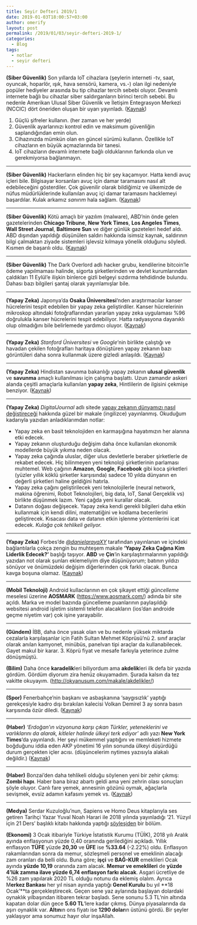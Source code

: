 ```yaml
---
title: Seyir Defteri 2019/1
date: 2019-01-03T18:00:57+03:00
author: omerify
layout: post
permalink: /2019/01/03/seyir-defteri-2019-1/
categories:
  - Blog
tags:
  - notlar
  - seyir defteri
---
```


**(Siber Güvenlik)** Son yıllarda IoT cihazlara (şeylerin interneti -tv, saat, oyuncak, hoparlör, ışık, hava sensörü, kamera, vs.-) olan ilgi nedeniyle popüler hediyeler arasında bu tip cihazlar tercih sebebi oluyor. Devamlı internete bağlı bu cihazlar siber saldırganların birinci tercih sebebi. Bu nedenle Amerikan Ulusal Siber Güvenlik ve İletişim Entegrasyon Merkezi (NCCIC) dört öneriden oluşan bir uyarı yayınladı. (<a href="https://www.us-cert.gov/ncas/current-activity/2018/12/28/Securing-New-Devices" target="_blank" rel="noreferrer noopener nofollow">Kaynak</a>)

  1. Güçlü şifreler kullanın. (her zaman ve her yerde)
  2. Güvenlik ayarlarınızı kontrol edin ve maksimum güvenliğin saplandığından emin olun.
  3. Cihazınızda mümkün olan en güncel sürümü kullanın. Özellikle IoT cihazların en büyük açmazlarında bir tanesi.
  4. IoT cihazların devamlı internete bağlı olduklarının farkında olun ve gerekmiyorsa bağlanmayın.

<hr />

**(Siber Güvenlik)** Hackerların elinden hiç bir şey kaçamıyor. Hatta kendi avuç içleri bile. Bilgisayar korsanları avuç için damar taramasını nasıl alt edebileceğini gösterdiler. Çok güvenilir olarak bildiğimiz ve ülkemizde de nüfus müdürlüklerinde kullanılan avuç içi damar taramasını hacklemeyi başardılar. Kulak arkamız _sanırım_ hala sağlam. (<a href="https://motherboard.vice.com/en_us/article/59v8dk/hackers-fake-hand-vein-authentication-biometrics-chaos-communication-congress" target="_blank" rel="noreferrer noopener nofollow">Kaynak</a>)

<hr />

**(Siber Güvenlik)** Kötü amaçlı bir yazılım (malware), ABD’nin önde gelen gazetelerinden **Chicago Tribune**, **New York Times**, **Los Angeles Times**, **Wall Street Journal**, **Baltimore Sun** ve diğer günlük gazeteleri hedef aldı. ABD dışından yapıldığı düşünülen saldırı hakkında isimsiz kaynak, saldırının bilgi çalmaktan ziyade sistemleri işlevsiz kılmaya yönelik olduğunu söyledi. Kısmen de başarılı oldu. (<a href="http://www.ehackingnews.com/2019/01/malware-attack-disrupts-delivery-of.html" target="_blank" rel="noreferrer noopener nofollow">Kaynak</a>)

<hr />

**(Siber Güvenlik)** The Dark Overlord adlı hacker grubu, kendilerine bitcoin’le ödeme yapılmaması halinde, sigorta şirketlerinden ve devlet kurumlarından çaldıkları 11 Eylül’e ilişkin binlerce gizli belgeyi sızdırma tehdidinde bulundu. Dahası bazı bilgileri şantaj olarak yayınlamışlar bile.

<hr />

**(Yapay Zeka)** Japonya’da **Osaka Üniversitesi**‘nden araştırmacılar kanser hücrelerini tespit edebilen bir yapay zeka geliştirdiler. Kanser hücrelerinin mikroskop altındaki fotoğraflarından yararlan yapay zeka uygulaması %96 doğrulukla kanser hücrelerini tespit edebiliyor. Hatta radyasyona dayanıklı olup olmadığını bile belirlemede yardımcı oluyor. (<a href="https://www.teslarati.com/artificial-intelligence-ai-cancer-cell-detection/" target="_blank" rel="noreferrer noopener nofollow">Kaynak</a>)

<hr />

**(Yapay Zeka)** _Stanford Üniversitesi_ ve _Google_‘nin birlikte çalıştığı ve havadan çekilen fotoğrafları haritaya dönüştüren yapay zekanın bazı görüntüleri daha sonra kullanmak üzere gizledi anlaşıldı. (<a href="https://gadgets.ndtv.com/science/news/clever-artificial-intelligence-hides-information-to-cheat-later-at-given-task-1971017" target="_blank" rel="noreferrer noopener nofollow">Kaynak</a>)

<hr />

**(Yapay Zeka)** Hindistan savunma bakanlığı yapay zekanın **ulusal güvenlik** ve **savunma** amaçlı kullanılması için çalışma başlattı. Uzun zamandır askeri alanda çeşitli amaçlarla kullanılan **yapay zeka**, Hintlilerin de ilgisini çekmişe benziyor. (<a href="https://www.indiatoday.in/india/story/defence-ministry-forces-artificial-intelligence-1422245-2019-01-02" target="_blank" rel="noreferrer noopener nofollow">Kaynak</a>)

<hr />

**(Yapay Zeka)** _DigitalJournal_ adlı sitede <a href="http://www.digitaljournal.com/tech-and-science/technology/op-ed-how-artificial-intelligence-will-redesign-the-world/article/540094" target="_blank" rel="noreferrer noopener nofollow">yapay zekanın dünyamızı nasıl değiştireceği</a> hakkında güzel bir makale (ingilizce) yayınlanmış. Okuduğum kadarıyla yazıdan anladıklarımdan notlar:

  * Yapay zeka en basit teknolojiden en karmaşığına hayatımızın her alanına etki edecek.
  * Yapay zekanın oluşturduğu değişim daha önce kullanılan ekonomik modellerde büyük yıkıma neden olacak.
  * Yapay zeka çağında uluslar, diğer ulus devletlerle beraber şirketlerle de rekabet edecek. Hiç bilinmeyen yeni teknoloji şirketlerinin parlaması muhtemel. Web çağının **Amazon**, **Google**, **Facebook** gibi koca şirketleri (yüzler yıllık köklü şirketler karşısında) sadece 10 yılda dünyanın en değerli şirketleri haline geldiğini hatırla.
  * Yapay zeka çağını geliştirilecek yeni teknolojilerle (neural network, makina öğrenimi, Robot Teknolojileri, big data, IoT, Sanal Gerçeklik vs) birlikte düşünmek lazım. Yeni çağda yeni kurallar olacak.
  * Datanın doğası değişecek. Yapay zeka kendi gerekli bilgileri daha etkin kullanmak için kendi dilini, matematiğini ve kodlama becerilerini geliştirecek. Kısacası data ve datanın etkin işlenme yöntemlerini icat edecek. _Kulağa çok tehlikeli geliyor._

<hr />

**(Yapay Zeka)** Forbes’de <a href="https://twitter.com/DanielArayaXY" target="_blank" rel="noreferrer noopener nofollow"><em>@danielarayaXY</em></a> tarafından yayınlanan ve içindeki bağlantılarla çokça zengin bu muhteşem makale **‘Yapay Zeka Çağına Kim Liderlik Edecek?’** başlığı taşıyor. **ABD** ve **Çin**‘in karşılaştırmalarının yapıldığı yazıdan not olarak şunları eklemeliyim diye düşünüyorum; batının yıldızı sönüyor ve önümüzdeki değişim diğerlerinden çok farklı olacak. Bunca kavga boşuna olamaz. (<a href="https://www.forbes.com/sites/danielaraya/2019/01/01/who-will-lead-in-the-age-of-artificial-intelligence/amp/" target="_blank" rel="noreferrer noopener nofollow">Kaynak</a>)

<hr />

**(Mobil Teknoloji)** Android kullacılarının en çok şikayet ettiği _güncelleme_ meselesi üzerine **AOSMARK** (<a href="https://www.aosmark.com/" target="_blank" rel="noreferrer noopener nofollow">https://www.aosmark.com/</a>) adında bir site açıldı. Marka ve model bazında güncelleme puanlarının paylaşıldığı websitesi android işletim sistemli telefon alacakların (ios’dan androide geçme niyetim var) çok işine yarayabilir.

<hr />

**(Gündem)** İBB, daha önce yasak olan ve bu nedenle yüksek miktarda cezalarla karşılaşanlar için Fatih Sultan Mehmet Köprüsü’nü 2. sınıf araçlar olarak anılan kamyonet, minübüs, panelvan tipi araçlar da kullanabilecek. Gayet makul bir karar. 3. Köprü fiyat ve mesafe farkıyla yeterince zulme dönüşmüştü.

**(Bilim)** Daha önce **karadelik**leri biliyordum ama **akdelik**leri ilk defa bir yazıda gördüm. Gördüm diyorum zira henüz okuyamadım. Şurada kalsın da tez vakitte okuyayım. (<a href="http://okyanusum.com/makale/akdelikler/" target="_blank" rel="noreferrer noopener nofollow">http://okyanusum.com/makale/akdelikler/</a>)

<hr />

**(Spor)** Fenerbahçe’nin başkanı ve asbaşkanına ‘saygısızlık’ yaptığı gerekçesiyle kadro dışı bırakılan kalecisi Volkan Demirel 3 ay sonra basın karşısında özür diledi. (<a href="https://www.haberturk.com/volkan-demirel-konusuyor-canli-yayin-2280193-spor" target="_blank" rel="noreferrer noopener nofollow">Kaynak</a>)

<hr />

**(Haber)** _‘Erdoğan’ın vizyonuna karşı çıkan Türkler, yeteneklerini ve varlıklarını da alarak, kitleler halinde ülkeyi terk ediyor’_ adlı yazı **New York Times**‘da yayınlandı. Her şeyi mükemmel yaptığını ve memleketi hizmete boğduğunu iddia eden AKP yönetimi 16 yılın sonunda ülkeyi düşürdüğü durum gerçekten içler acısı. (düşüncelerim nytimes yazısıyla alakalı değildir.) (<a href="https://www.nytimes.com/2019/01/02/world/europe/turkey-emigration-erdogan.html" target="_blank" rel="noreferrer noopener nofollow">Kaynak</a>)

<hr />

**(Haber)** Bonzai’den daha tehlikeli olduğu söylenen yeni bir zehir çıkmış: **Zombi hapı**. Haber bana biraz abartı geldi ama yeni zehrin olası sonuçları şöyle oluyor. Canlı fare yemek, annesinin gözünü oymak, ağaçlarla sevişmek, evsiz adamın kafasını yemek vs. (<a href="https://www.mynet.com/bonzai-den-sonra-yeni-kabus-zombi-hapi-mi-190101133958" target="_blank" rel="noreferrer noopener nofollow">Kaynak</a>)

<hr />

**(Medya)** Serdar Kuzuloğlu’nun, Sapiens ve Homo Deus kitaplarıyla ses getiren Tarihçi Yazar Yuval Noah Harari ile 2018 yılında yayınladığı ’21. Yüzyıl için 21 Ders’ başlıklı kitabı hakkında yaptığı [söyleşiden](https://www.youtube.com/watch?v=lOwnSPIr9iU) bir bölüm.

**(Ekonomi)** 3 Ocak itibariyle Türkiye İstatistik Kurumu (TÜİK), 2018 yılı Aralık ayında enflasyonun yüzde 0,40 oranında gerilediğini açıkladı. Yıllık enflasyon **TÜFE** yüzde **20,30** ve **ÜFE** ise **%33.64** (-2.22%) oldu. Enflasyon rakamlarından sonra da memur, sözleşmeli personel ve emeklinin alacağı zam oranları da belli oldu. Buna göre; **işçi** ve **BAĞ-KUR** emeklileri Ocak ayında **yüzde 10,19** oranında zam alacak. **Memur ve emeklileri** de **yüzde 4’lük zamma ilave yüzde 6,74 enflasyon farkı alacak**. Asgari ücretliye de %26 zam yapılarak 2020 TL olduğu notunu da eklemiş olalım. Ayrıca M**erkez Bankası** her yıl nisan ayında yaptığı **Genel Kurulu** bu yıl **18 Ocak’**ta gerçekleştirecek. Geçen sene yaz aylarında başlayan dolardaki oynaklık yılbaşından itibaren tekrar başladı. Sene sonunu 5.3 TL’nin altında kapatan dolar dün gece **5.60 TL**‘lere kadar çıkmış. Dünya piyasalarında da aşırı oynaklık var. **Altın**ın ons fiyatı ise **1290 dolar**ın üstünü gördü. Bir şeyler yaklaşıyor ama sonumuz hayır olur inşaAllah.